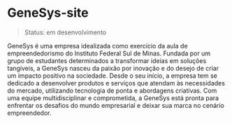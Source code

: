 # GeneSys-site

> Status: em desenvolvimento

GeneSys é uma empresa idealizada como exercício da aula de empreendedorismo do Instituto Federal Sul de Minas. Fundada por um grupo de estudantes
determinados a transformar ideias em soluções tangíveis, a GeneSys nasceu da paixão por inovação e do desejo de criar um impacto positivo na
sociedade. Desde o seu início, a empresa tem se dedicado a desenvolver produtos e serviços que atendam às necessidades do mercado, utilizando
tecnologia de ponta e abordagens criativas. Com uma equipe multidisciplinar e comprometida, a GeneSys está pronta para enfrentar os desafios do
mundo empresarial e deixar sua marca no cenário empreendedor.